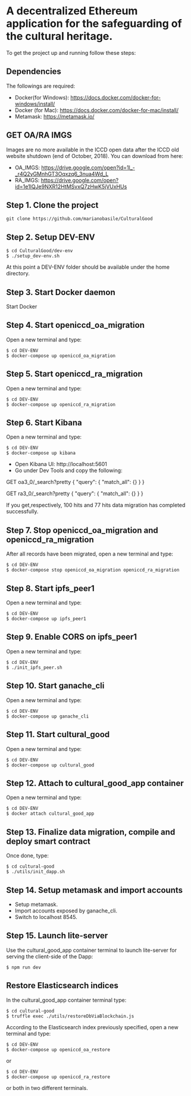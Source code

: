 # A decentralized Ethereum application for the safeguarding of the cultural heritage.

To get the project up and running follow these steps:

## Dependencies
The followings are required:
- Docker(for Windows): https://docs.docker.com/docker-for-windows/install/
- Docker (for Mac): https://docs.docker.com/docker-for-mac/install/
- Metamask: https://metamask.io/

## GET OA/RA IMGS
Images are no more available in the ICCD open data after the ICCD old website shutdown (end of October, 2018). 
You can download from here:
- OA_IMGS: https://drive.google.com/open?id=1l_-_r4Q2yGMnhGT3Oqxzq6_3nua4Wd_L
- RA_IMGS: https://drive.google.com/open?id=1e1IQJe9NXR12HtMSvxQ7zHwK5jVUxHUs 

## Step 1. Clone the project
`git clone https://github.com/marianobasile/CulturalGood`

## Step 2. Setup DEV-ENV
```
$ cd CulturalGood/dev-env
$ ./setup_dev-env.sh
```
At this point a DEV-ENV folder should be available under the home directory.

## Step 3. Start Docker daemon
Start Docker

## Step 4. Start openiccd_oa_migration
Open a new terminal and type:
```
$ cd DEV-ENV
$ docker-compose up openiccd_oa_migration
```

## Step 5. Start openiccd_ra_migration
Open a new terminal and type:
```
$ cd DEV-ENV
$ docker-compose up openiccd_ra_migration
```

## Step 6. Start Kibana
Open a new terminal and type:
```
$ cd DEV-ENV
$ docker-compose up kibana
```
- Open Kibana UI: http://localhost:5601 
- Go under Dev Tools and copy the following:

GET oa3_0/_search?pretty
{
  "query": {
    "match_all": {}
  }
}

GET ra3_0/_search?pretty
{
  "query": {
    "match_all": {}
  }
}

If you get,respectively, 100 hits and 77 hits data migration has completed successfully.


## Step 7. Stop openiccd_oa_migration and openiccd_ra_migration
After all records have been migrated, open a new terminal and type:
```
$ cd DEV-ENV
$ docker-compose stop openiccd_oa_migration openiccd_ra_migration
```

## Step 8. Start ipfs_peer1
Open a new terminal and type:
```
$ cd DEV-ENV
$ docker-compose up ipfs_peer1
```

## Step 9. Enable CORS on ipfs_peer1
Open a new terminal and type:
```
$ cd DEV-ENV
$ ./init_ipfs_peer.sh
```

## Step 10. Start ganache_cli
Open a new terminal and type:
```
$ cd DEV-ENV
$ docker-compose up ganache_cli
```

## Step 11. Start cultural_good
Open a new terminal and type:
```
$ cd DEV-ENV
$ docker-compose up cultural_good
```

## Step 12. Attach to cultural_good_app container
Open a new terminal and type:
```
$ cd DEV-ENV
$ docker attach cultural_good_app
```

## Step 13. Finalize data migration, compile and deploy smart contract
Once done, type:
```
$ cd cultural-good
$ ./utils/init_dapp.sh
```

## Step 14. Setup metamask and import accounts
- Setup metamask.
- Import accounts exposed by ganache_cli.
- Switch to localhost 8545.

## Step 15. Launch lite-server
Use the cultural_good_app container terminal to launch lite-server for serving the client-side of the Dapp:
```
$ npm run dev
```

## Restore Elasticsearch indices
In the cultural_good_app container terminal type:
```
$ cd cultural-good
$ truffle exec ./utils/restoreDbViaBlockchain.js
```

According to the Elasticsearch index previously specified, open a new terminal and type:
```
$ cd DEV-ENV
$ docker-compose up openiccd_oa_restore
```
or
```
$ cd DEV-ENV
$ docker-compose up openiccd_ra_restore
```
or both in two different terminals.



